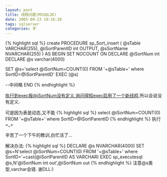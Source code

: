 ```yaml
---
layout: post
title: 线程问题(MSSQL2K)
date: 2005-09-23 19:16:28
tags: sqlserver
categories: 手
---
```


{% highlight sql %}
create PROCEDURE sp_Sort_insert
(
  @sTable VARCHAR(255),
  @iSortParentID int OUTPUT,
  @sSortName NVARCHAR(255)
)
AS
BEGIN
  SET NOCOUNT ON
  DECLARE @iSortNum int
  DECLARE @s varchar(4000)

  SET @s='select @iSortNum=COUNT(0) FROM '+@sTable+' where SortID=@iSortParentID'
  EXEC (@s)

 --中间略
END
{% endhighlight %}

执行到exec报@iSortNum没有定义.询问得知exec启用了一个新线程,所以会说没有定义.

可是因为表是动态,又不能
{% highlight sql %}
select @iSortNum=COUNT(0) FROM '+@sTable+' where SortID=@iSortParentID
{% endhighlight %}
执行=_=

辛苦了一个下午的教训,白忙活了...

解决办法:
{% highlight sql %}
DECLARE @s NVARCHAR(4000)
SET @s=N'select @iSortNum=COUNT(0) FROM '+@sTable+' where SortID='+cast(@iSortParentID AS VARCHAR)
EXEC sp_executesql @s,N'@iSortNum int out',@iSortNum out
{% endhighlight %}
注意@s类型,varchar会错.
谢DLL:)

